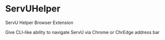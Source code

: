 # ServUHelper
ServU Helper Browser Extension

Give CLI-like ability to navigate ServU via Chrome or ChrEdge address bar
